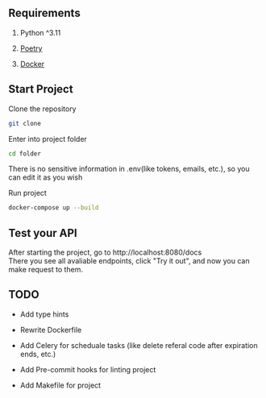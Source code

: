 ## Requirements

1. Python ^3.11

1. [Poetry](https://python-poetry.org/)

3. [Docker](https://www.docker.com/)


## Start Project

Clone the repository

```bash 
git clone
```
Enter into project folder 

```bash
cd folder
```
There is no sensitive information in .env(like tokens, emails, etc.), so you can edit it as you wish

Run project

```bash
docker-compose up --build
```

## Test your API
After starting the project, go to http://localhost:8080/docs <br>
There you see all avaliable endpoints, click "Try it out", and now you can make request to them.

## TODO

- Add type hints

- Rewrite Dockerfile

- Add Celery for scheduale tasks (like delete referal code after expiration ends, etc.)

- Add Pre-commit hooks for linting project

- Add Makefile for project